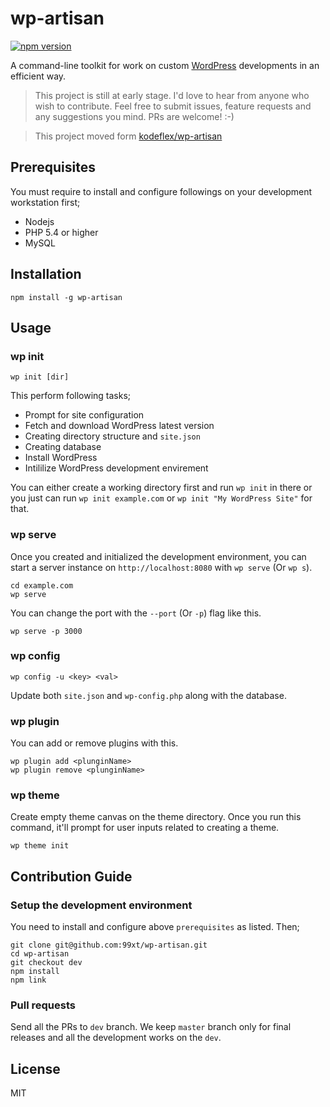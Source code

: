 # wp-artisan

[![npm version](https://badge.fury.io/js/wp-artisan.svg)](https://badge.fury.io/js/wp-artisan)

A command-line toolkit for work on custom [WordPress](http://wordpress.org/) developments in an efficient way.

> This project is still at early stage.
> I'd love to hear from anyone who wish to contribute. Feel free to submit issues, feature requests and any suggestions you mind. PRs are welcome! :-)

> This project moved form [kodeflex/wp-artisan](https://github.com/kodeflex/wp-artisan/)

## Prerequisites

You must require to install and configure followings on your development workstation first;
* Nodejs
* PHP 5.4 or higher
* MySQL

## Installation

```
npm install -g wp-artisan
```

## Usage

### wp init

```
wp init [dir]
```

This perform following tasks;

* Prompt for site configuration
* Fetch and download WordPress latest version
* Creating directory structure and `site.json`
* Creating database
* Install WordPress
* Intililize WordPress development envirement

You can either create a working directory first and run `wp init` in there or you just can run `wp init example.com` or `wp init "My WordPress Site"` for that.

### wp serve

Once you created and initialized the development environment, you can start a server instance on `http://localhost:8080` with `wp serve` (Or `wp s`).

```
cd example.com
wp serve
```

You can change the port with the `--port` (Or `-p`) flag like this.

```
wp serve -p 3000
```

### wp config

```
wp config -u <key> <val>
```

Update both `site.json` and `wp-config.php` along with the database.

### wp plugin

You can add or remove plugins with this.

```
wp plugin add <plunginName>
wp plugin remove <plunginName>
```

### wp theme

Create empty theme canvas on the theme directory. Once you run this command, it'll prompt for user inputs related to creating a theme.

```
wp theme init
```

## Contribution Guide

### Setup the development environment

You need to install and configure above `prerequisites` as listed.
Then;

```
git clone git@github.com:99xt/wp-artisan.git
cd wp-artisan
git checkout dev
npm install
npm link
```

### Pull requests

Send all the PRs to `dev` branch. We keep `master` branch only for final releases and all the development works on the `dev`.

## License

MIT
